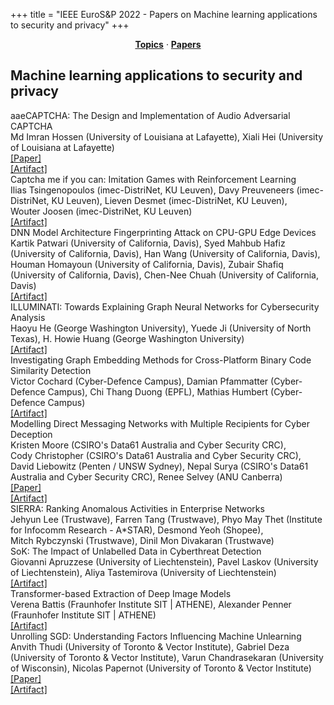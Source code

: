 +++
title = "IEEE EuroS&P 2022 - Papers on Machine learning applications to security and privacy"
+++
<center><a href="https://ieeeeurosp.github.io/2022/topics"><b>Topics</b></a> &middot; <a href="https://ieeeeurosp.github.io/2022/papers"><b>Papers</b></a></center>
<p>
<h2>Machine learning applications to security and privacy</h2><div class="bpaper"><span class="ptitle">aaeCAPTCHA: The Design and Implementation of Audio Adversarial CAPTCHA</span></br><div class="pblock"><span class="author">Md&nbsp;Imran&nbsp;Hossen</span> <span class="institution">(University of Louisiana at Lafayette)</span>, <span class="author">Xiali&nbsp;Hei</span> <span class="institution">(University of Louisiana at Lafayette)</span><br><div class="pextra"><a href="https://arxiv.org/abs/2203.02735">[Paper]</a><br><a href="https://github.com/i-hossen/aaeCaptcha">[Artifact]</a><br></div></div></div><div class="bpaper"><span class="ptitle">Captcha me if you can: Imitation Games with Reinforcement Learning</span></br><div class="pblock"><span class="author">Ilias&nbsp;Tsingenopoulos</span> <span class="institution">(imec-DistriNet, KU Leuven)</span>, <span class="author">Davy&nbsp;Preuveneers</span> <span class="institution">(imec-DistriNet, KU Leuven)</span>, <span class="author">Lieven&nbsp;Desmet</span> <span class="institution">(imec-DistriNet, KU Leuven)</span>, <span class="author">Wouter&nbsp;Joosen</span> <span class="institution">(imec-DistriNet, KU Leuven)</span><br><div class="pextra"><a href="https://github.com/itsiggen/reCaptcha">[Artifact]</a><br></div></div></div><div class="bpaper"><span class="ptitle">DNN Model Architecture Fingerprinting Attack on CPU-GPU Edge Devices</span></br><div class="pblock"><span class="author">Kartik&nbsp;Patwari</span> <span class="institution">(University of California, Davis)</span>, <span class="author">Syed&nbsp;Mahbub&nbsp;Hafiz</span> <span class="institution">(University of California, Davis)</span>, <span class="author">Han&nbsp;Wang</span> <span class="institution">(University of California, Davis)</span>, <span class="author">Houman&nbsp;Homayoun</span> <span class="institution">(University of California, Davis)</span>, <span class="author">Zubair&nbsp;Shafiq</span> <span class="institution">(University of California, Davis)</span>, <span class="author">Chen-Nee&nbsp;Chuah</span> <span class="institution">(University of California, Davis)</span><br><div class="pextra"><a href="https://github.com/kartikp7/DNN-Model-Fingerprinting">[Artifact]</a><br></div></div></div><div class="bpaper"><span class="ptitle">ILLUMINATI: Towards Explaining Graph Neural Networks for Cybersecurity Analysis</span></br><div class="pblock"><span class="author">Haoyu&nbsp;He</span> <span class="institution">(George Washington University)</span>, <span class="author">Yuede&nbsp;Ji</span> <span class="institution">(University of North Texas)</span>, <span class="author">H.&nbsp;Howie&nbsp;Huang</span> <span class="institution">(George Washington University)</span><br><div class="pextra"><a href="https://github.com/iHeartGraph/Illuminati">[Artifact]</a><br></div></div></div><div class="bpaper"><span class="ptitle">Investigating Graph Embedding Methods for Cross-Platform Binary Code Similarity Detection</span></br><div class="pblock"><span class="author">Victor&nbsp;Cochard</span> <span class="institution">(Cyber-Defence Campus)</span>, <span class="author">Damian&nbsp;Pfammatter</span> <span class="institution">(Cyber-Defence Campus)</span>, <span class="author">Chi&nbsp;Thang&nbsp;Duong</span> <span class="institution">(EPFL)</span>, <span class="author">Mathias&nbsp;Humbert</span> <span class="institution">(Cyber-Defence Campus)</span><br><div class="pextra"><a href="https://github.com/GESS-code/GESS">[Artifact]</a><br></div></div></div><div class="bpaper"><span class="ptitle">Modelling Direct Messaging Networks with Multiple Recipients for Cyber Deception</span></br><div class="pblock"><span class="author">Kristen&nbsp;Moore</span> <span class="institution">(CSIRO's Data61 Australia and Cyber Security CRC)</span>, <span class="author">Cody&nbsp;Christopher</span> <span class="institution">(CSIRO's Data61 Australia and Cyber Security CRC)</span>, <span class="author">David&nbsp;Liebowitz</span> <span class="institution">(Penten / UNSW Sydney)</span>, <span class="author">Nepal&nbsp;Surya</span> <span class="institution">(CSIRO's Data61 Australia and Cyber Security CRC)</span>, <span class="author">Renee&nbsp;Selvey</span> <span class="institution">(ANU Canberra)</span><br><div class="pextra"><a href="https://arxiv.org/abs/2111.11932">[Paper]</a><br><a href="https://bitbucket.csiro.au/projects/DECAAS/repos/emailgen">[Artifact]</a><br></div></div></div><div class="bpaper"><span class="ptitle">SIERRA: Ranking Anomalous Activities in Enterprise Networks</span></br><div class="pblock"><span class="author">Jehyun&nbsp;Lee</span> <span class="institution">(Trustwave)</span>, <span class="author">Farren&nbsp;Tang</span> <span class="institution">(Trustwave)</span>, <span class="author">Phyo&nbsp;May&nbsp;Thet</span> <span class="institution">(Institute for Infocomm Research - A*STAR)</span>, <span class="author">Desmond&nbsp;Yeoh</span> <span class="institution">(Shopee)</span>, <span class="author">Mitch&nbsp;Rybczynski</span> <span class="institution">(Trustwave)</span>, <span class="author">Dinil&nbsp;Mon&nbsp;Divakaran</span> <span class="institution">(Trustwave)</span><br><div class="pextra"></div></div></div><div class="bpaper"><span class="ptitle">SoK: The Impact of Unlabelled Data in Cyberthreat Detection</span></br><div class="pblock"><span class="author">Giovanni&nbsp;Apruzzese</span> <span class="institution">(University of Liechtenstein)</span>, <span class="author">Pavel&nbsp;Laskov</span> <span class="institution">(University of Liechtenstein)</span>, <span class="author">Aliya&nbsp;Tastemirova</span> <span class="institution">(University of Liechtenstein)</span><br><div class="pextra"><a href="https://github.com/hihey54/CEF-SsL">[Artifact]</a><br></div></div></div><div class="bpaper"><span class="ptitle">Transformer-based Extraction of Deep Image Models</span></br><div class="pblock"><span class="author">Verena&nbsp;Battis</span> <span class="institution">(Fraunhofer Institute SIT | ATHENE)</span>, <span class="author">Alexander&nbsp;Penner</span> <span class="institution">(Fraunhofer Institute SIT | ATHENE)</span><br><div class="pextra"><a href="https://github.com/Fraunhofer-SIT/ModExTransformer">[Artifact]</a><br></div></div></div><div class="bpaper"><span class="ptitle">Unrolling SGD: Understanding Factors Influencing Machine Unlearning</span></br><div class="pblock"><span class="author">Anvith&nbsp;Thudi</span> <span class="institution">(University of Toronto & Vector Institute)</span>, <span class="author">Gabriel&nbsp;Deza</span> <span class="institution">(University of Toronto & Vector Institute)</span>, <span class="author">Varun&nbsp;Chandrasekaran</span> <span class="institution">(University of Wisconsin)</span>, <span class="author">Nicolas&nbsp;Papernot</span> <span class="institution">(University of Toronto & Vector Institute)</span><br><div class="pextra"><a href="https://arxiv.org/abs/2109.13398">[Paper]</a><br><a href="https://github.com/cleverhans-lab/unrolling-sgd">[Artifact]</a><br></div></div></div>